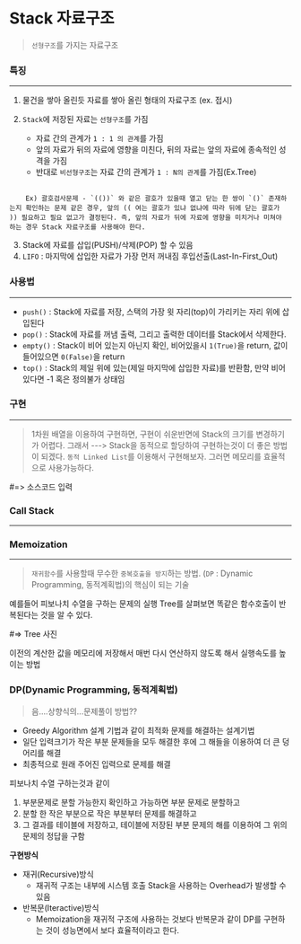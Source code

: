# Stack 자료구조

> `선형구조`를 가지는 자료구조



### 특징
---

1. 물건을 쌓아 올린듯 자료를 쌓아 올린 형태의 자료구조 (ex. 접시)

2. `Stack`에 저장된 자료는 `선형구조`를 가짐
	- 자료 간의 관계가 `1 : 1 의 관계`를 가짐
	- 앞의 자료가 뒤의 자료에 영향을 미친다, 뒤의 자료는 앞의 자료에 종속적인 성격을 가짐
	- 반대로 `비선형구조`는 자료 간의 관계가 `1 : N의 관계`를 가짐(Ex.Tree)

~~~

	Ex) 괄호검사문제 - `(())` 와 같은 괄호가 있을때 열고 닫는 한 쌍이 `()` 존재하는지 확인하는 문제 같은 경우, 앞의 (( 여는 괄호가 있냐 없냐에 따라 뒤에 닫는 괄호가 )) 필요하고 필요 없고가 결정된다. 즉, 앞의 자료가 뒤에 자료에 영향을 미치거나 미쳐야 하는 경우 Stack 자료구조를 사용해야 한다.

~~~

3. Stack에 자료를 삽입(PUSH)/삭제(POP) 할 수 있음
4. `LIFO` : 마지막에 삽입한 자료가 가장 먼저 꺼내짐  후입선출(Last-In-First_Out)


### 사용법
---

- `push()` : Stack에 자료를 저장, 스택의 가장 윗 자리(top)이 가리키는 자리 위에 삽입된다
- `pop()` : Stack에 자료를 꺼냄 출력, 그리고 출력한 데이터를 Stack에서 삭제한다. 
- `empty()` : Stack이 비어 있는지 아닌지 확인, 비어있을시 `1(True)`을 return, 값이 들어있으면 `0(False)`을 return
- `top()` : Stack의 제일 위에 있는(제일 마지막에 삽입한 자료)를 반환함, 만약 비어있다면 -1 혹은 정의불가 상태임








### 구현
---

> 1차원 배열을 이용하여 구현하면, 구현이 쉬운반면에 Stack의 크기를 변경하기가 어렵다. 그래서 ---> Stack을 동적으로 할당하여 구현하는것이 더 좋은 방법이 되겠다. `동적 Linked List`를 이용해서 구현해보자. 그러면 메모리를 효율적으로 사용가능하다.

#=> 소스코드 입력


### Call Stack
---


### Memoization
---

> `재귀함수`를 사용할때 무수한 `중복호출을 방지`하는 방법. (`DP` : Dynamic Programming, 동적계획법)의 핵심이 되는 기술

예를들어 피보나치 수열을 구하는 문제의 실행 Tree를 살펴보면 똑같은 함수호출이 반복된다는 것을 알 수 있다.

#=> Tree 사진

이전의 계산한 값을 메모리에 저장해서 매번 다시 연산하지 않도록 해서 실행속도를 높이는 방법




### DP(Dynamic Programming, 동적계획법)

> 음....상향식의...문제풀이 방법??

- Greedy Algorithm 설계 기법과 같이 최적화 문제를 해결하는 설계기법
- 일단 입력크기가 작은 부분 문제들을 모두 해결한 후에 그 해들을 이용하여 더 큰 덩어리를 해결
- 최종적으로 원래 주어진 입력으로 문제를 해결


피보나치 수열 구하는것과 같이 
1. 부분문제로 분할 가능한지 확인하고 가능하면 부분 문제로 분할하고
2. 분할 한 작은 부분으로 작은 부분부터 문제를 해결하고
3. 그 결과를 테이블에 저장하고, 테이블에 저장된 부분 문제의 해를 이용하여 그 위의 문제의 정답을 구함


**구현방식**
- 재귀(Recursive)방식
	- 재귀적 구조는 내부에 시스템 호출 Stack을 사용하는 Overhead가 발생할 수 있음
- 반복문(Iteractive)방식
	- Memoization을 재귀적 구조에 사용하는 것보다 반복문과 같이 DP를 구현하는 것이 성능면에서 보다 효율적이라고 한다.









